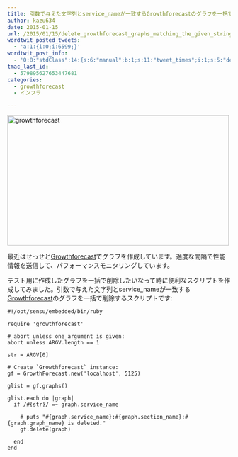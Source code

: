 ```yaml
---
title: 引数で与えた文字列とservice_nameが一致するGrowthforecastのグラフを一括で削除するスクリプト
author: kazu634
date: 2015-01-15
url: /2015/01/15/delete_growthforecast_graphs_matching_the_given_string/
wordtwit_posted_tweets:
  - 'a:1:{i:0;i:6599;}'
wordtwit_post_info:
  - 'O:8:"stdClass":14:{s:6:"manual";b:1;s:11:"tweet_times";i:1;s:5:"delay";s:1:"0";s:7:"enabled";s:1:"1";s:10:"separation";i:60;s:7:"version";s:3:"3.7";s:14:"tweet_template";s:131:"ブログに新しい記事を投稿したよ: 引数で与えた文字列とservice_nameが一致するGrowthforecastの - [link] ";s:6:"status";i:2;s:6:"result";a:0:{}s:13:"tweet_counter";i:2;s:13:"tweet_log_ids";a:1:{i:0;i:6599;}s:9:"hash_tags";a:0:{}s:8:"accounts";a:1:{i:0;s:7:"kazu634";}s:4:"text";s:150:"ブログに新しい記事を投稿したよ: 引数で与えた文字列とservice_nameが一致するGrowthforecastの - http://tinyurl.com/kjlzno9";}'
tmac_last_id:
  - 579895627653447681
categories:
  - growthforecast
  - インフラ

---
```

<a href="https://www.flickr.com/photos/42332031@N02/16100539977" onclick="__gaTracker('send', 'event', 'outbound-article', 'https://www.flickr.com/photos/42332031@N02/16100539977', '');" title="growthforecast by Kazuhiro MUSASHI, on Flickr"><img class=" aligncenter" src="https://farm8.staticflickr.com/7468/16100539977_c7bcdcfb8d.jpg" alt="growthforecast" width="500" height="294" /></a>

最近はせっせと<a href="http://kazeburo.github.io/GrowthForecast/index.ja.html" onclick="__gaTracker('send', 'event', 'outbound-article', 'http://kazeburo.github.io/GrowthForecast/index.ja.html', 'Growthforecast');" title="Growthforecast"  target="_blank">Growthforecast</a>でグラフを作成しています。適度な間隔で性能情報を送信して、パフォーマンスモニタリングしています。

テスト用に作成したグラフを一括で削除したいなって時に便利なスクリプトを作成してみました。引数で与えた文字列とservice_nameが一致する<a href="http://kazeburo.github.io/GrowthForecast/index.ja.html" onclick="__gaTracker('send', 'event', 'outbound-article', 'http://kazeburo.github.io/GrowthForecast/index.ja.html', 'Growthforecast');" title="Growthforecast"  target="_blank">Growthforecast</a>のグラフを一括で削除するスクリプトです:

```
#!/opt/sensu/embedded/bin/ruby

require 'growthforecast'

# abort unless one argument is given:
abort unless ARGV.length == 1

str = ARGV[0]

# Create `Growthforecast` instance:
gf = GrowthForecast.new('localhost', 5125)

glist = gf.graphs()

glist.each do |graph|
  if /#{str}/ =~ graph.service_name

    # puts "#{graph.service_name}:#{graph.section_name}:#{graph.graph_name} is deleted."
    gf.delete(graph)

  end
end
```
